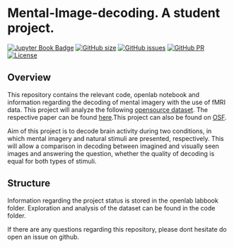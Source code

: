 # Mental-Image-decoding. A student project.

[![Jupyter Book Badge](https://jupyterbook.org/badge.svg)](https://github.com/JNPauli/Mental-image-decoding)
[![GitHub size](https://img.shields.io/github/repo-size/JNPauli/Mental-image-decoding)](https://github.com/repronim/OHBMEducation-2022/archive/master.zip)
[![GitHub issues](https://img.shields.io/github/issues/JNPauli/Mental-image-decoding)](https://github.com/JNPauli/Mental-image-decoding/issues)
[![GitHub PR](https://img.shields.io/github/issues-pr/JNPauli/Mental-image-decoding)](https://github.com/JNPauli/Mental-image-decoding/pulls)
[![License](https://img.shields.io/github/license/JNPauli/Mental-image-decoding)](https://github.com/JNPauli/Mental-image-decoding)

## Overview
This repository contains the relevant code, openlab notebook and information regarding the decoding of mental imagery with the use of fMRI data. This project will analyze the following [opensource dataset](https://openneuro.org/datasets/ds001506/versions/1.3.1). The respective paper can be found [here](https://journals.plos.org/ploscompbiol/article?id=10.1371/journal.pcbi.1006633).This project can also be found on [OSF](https://osf.io/t2psq/?view_only=b10b5ba8e32f441493407cd2885e688b).

Aim of this project is to decode brain activity during two conditions, in which mental imagery and natural stimuli are presented, respectively. This will allow a comparison in decoding between imagined and visually seen images and answering the question, whether the quality of decoding is equal for both types of stimuli.

## Structure
Information regarding the project status is stored in the openlab labbook folder. Exploration and analysis of the dataset can be found in the code folder. 

If there are any questions regarding this repository, please dont hesitate do open an issue on github. 